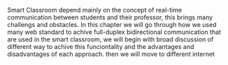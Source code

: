 Smart Classroom depend mainly on the concept of real-time communication between students and their professor, this brings 
many challengs and obstacles.
In this chapter we will go through how we used many web standard to achive full-duplex bidirectional communication that 
are used in the smart classroom, we will begin with broad discussion of different way to achive this funciontality
and the advantages and disadvantages of each approach. then we will move to different internet